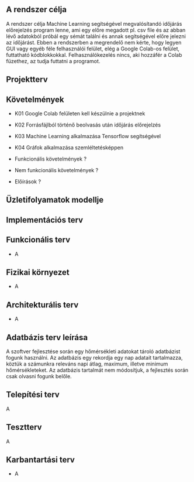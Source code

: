
## A rendszer célja
A rendszer célja Machine Learning segítségével megvalósítandó időjárás előrejelzés program lenne, ami egy előre megadott pl. csv file és az abban lévő adatokból próbál egy sémát találni és annak segítségével előre jelezni az időjárást. Ebben a rendszerben a megrendelő nem kérte, hogy legyen GUI vagy egyéb féle felhasználói felület, elég a Google Colab-os felület, futtatható kódblokkokkal. Felhasználókezelés nincs, aki hozzáfér a Colab füzethez, az tudja futtatni a programot.

## Projektterv
 

## Követelmények
- K01 Google Colab felületen kell készülnie a projektnek
- K02 Forrásfájlból történő beolvasás után időjárás előrejelzés
- K03 Machine Learning alkalmazása Tensorflow segítségével
- K04 Gráfok alkalmazása szemléltetésképpen

- Funkcionális követelmények ?
- Nem funkcionális követelmények ?
- Előírások ?

## Üzletifolyamatok modellje


## Implementációs terv


## Funkcionális terv
   - A

## Fizikai környezet
   - A
   
## Architekturális terv
   - A

## Adatbázis terv leírása
A szoftver fejlesztése során egy hőmérsékleti adatokat tároló adatbázist fogunk használni.
Az adatbázis egy rekordja egy nap adatait tartalmazza, köztük a számunkra releváns napi átlag,
maximum, illetve minimum hőmérsékleteket.
Az adatbázis tartalmát nem módosítjuk, a fejlesztés során csak olvasni fogunk belőle.

## Telepítési terv
A 

## Tesztterv

A

## Karbantartási terv
 - A


